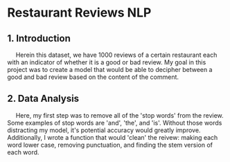 # Restaurant Reviews NLP

## 1. Introduction
&nbsp;&nbsp;&nbsp;&nbsp; Herein this dataset, we have 1000 reviews of a certain restaurant each with an indicator of whether it is a good or bad review. My goal in this project was to create a model that would be able to decipher between a good and bad review based on the content of the comment. 

## 2. Data Analysis
&nbsp;&nbsp;&nbsp;&nbsp; Here, my first step was to remove all of the 'stop words' from the review. Some examples of stop words are 'and', 'the', and 'is'. Without those words distracting my model, it's potential accuracy would greatly improve. Additionally, I wrote a function that would 'clean' the reivew: making each word lower case, removing punctuation, and finding the stem version of each word.
